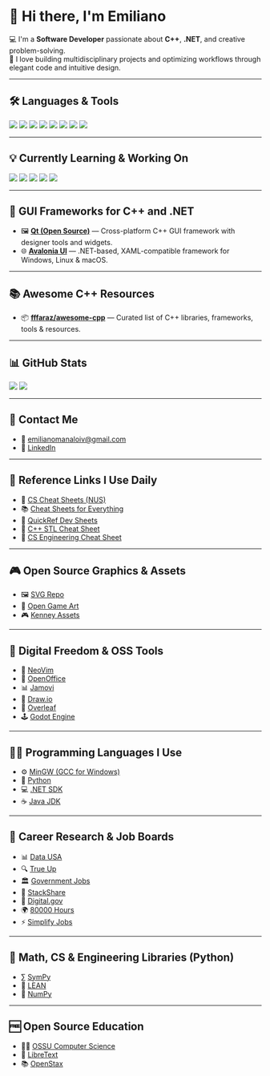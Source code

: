 # 👋 Hi there, I'm Emiliano

💻 I'm a **Software Developer** passionate about **C++**, **.NET**, and creative problem-solving.  
🚀 I love building multidisciplinary projects and optimizing workflows through elegant code and intuitive design.

---

## 🛠️ Languages & Tools
<p>
  <img src="https://img.shields.io/badge/-C++-00599C?style=flat&logo=c%2B%2B&logoColor=white"/>
  <img src="https://img.shields.io/badge/-C%23-239120?style=flat&logo=c-sharp&logoColor=white"/>
  <img src="https://img.shields.io/badge/-Unity-000000?style=flat&logo=unity&logoColor=white"/>
  <img src="https://img.shields.io/badge/-XR-FF6C37?style=flat&logo=virtual-reality&logoColor=white"/>
  <img src="https://img.shields.io/badge/-Blender-FF6347?style=flat&logo=blender&logoColor=white"/>
  <img src="https://img.shields.io/badge/-DaVinci%20Resolve-00A0B0?style=flat&logo=da-vinci-resolve&logoColor=white"/>
  <img src="https://img.shields.io/badge/-Plasticity-00B5E2?style=flat&logo=plasticity&logoColor=white"/>
  <img src="https://img.shields.io/badge/-Jamovi-4C6A92?style=flat&logo=R&logoColor=white"/>
</p>

---

## 💡 Currently Learning & Working On
<p>
  <img src="https://img.shields.io/badge/-Qt-41CD52?style=flat&logo=qt&logoColor=white"/>
  <img src="https://img.shields.io/badge/-.NET-512BD4?style=flat&logo=dotnet&logoColor=white"/>
  <img src="https://img.shields.io/badge/-Avalonia-7B42F6?style=flat&logo=code&logoColor=white"/>
  <img src="https://img.shields.io/badge/-GitHub-181717?style=flat&logo=github&logoColor=white"/>
  <img src="https://img.shields.io/badge/-Data%20Structures-006400?style=flat&logo=stackshare&logoColor=white"/>
</p>

---

## 🎨 GUI Frameworks for C++ and .NET
- 🖼️ [**Qt (Open Source)**](https://www.qt.io/download-open-source) — Cross-platform C++ GUI framework with designer tools and widgets.
- 🌐 [**Avalonia UI**](https://avaloniaui.net/) — .NET-based, XAML-compatible framework for Windows, Linux & macOS.

---

## 📚 Awesome C++ Resources
- 📦 [**fffaraz/awesome-cpp**](https://github.com/fffaraz/awesome-cpp) — Curated list of C++ libraries, frameworks, tools & resources.

---

## 📊 GitHub Stats
<p>
  <img src="https://github-readme-stats.vercel.app/api?username=EmilianoManaloIV&theme=dracula&show_icons=true&hide_border=false&count_private=true"/>
  <img src="https://github-readme-stats.vercel.app/api/top-langs/?username=EmilianoManaloIV&theme=dracula&show_icons=true&hide_border=false&layout=compact"/>
</p>

---

## 🔗 Contact Me
- 📧 emilianomanaloiv@gmail.com  
- 💼 [LinkedIn](https://www.linkedin.com/in/emiliano-manalo-iv)  

---

## 📎 Reference Links I Use Daily
- 🧠 [CS Cheat Sheets (NUS)](https://bernardteo.me/)
- 📚 [Cheat Sheets for Everything](https://cheat-sheets.org/)
- 📌 [QuickRef Dev Sheets](https://quickref.me/index.html)
- 📘 [C++ STL Cheat Sheet](https://hackingcpp.com/cpp/cheat_sheets.html)
- 📄 [CS Engineering Cheat Sheet](https://github.com/user-attachments/files/20356991/CS_ENGINEERING.Cheat.Sheet.pdf)

---

## 🎮 Open Source Graphics & Assets
- 🖼️ [SVG Repo](https://www.svgrepo.com/)
- 🎨 [Open Game Art](https://opengameart.org/)
- 🎮 [Kenney Assets](https://kenney.nl/)

---

## 🧩 Digital Freedom & OSS Tools
- 🔧 [NeoVim](https://neovim.io/)
- 📝 [OpenOffice](https://www.openoffice.org/)
- 📊 [Jamovi](https://www.jamovi.org/)
- 🧠 [Draw.io](https://www.drawio.com/)
- 📄 [Overleaf](https://github.com/overleaf/overleaf)
- 🕹️ [Godot Engine](https://godotengine.org/)

---

## 👨‍💻 Programming Languages I Use
- ⚙️ [MinGW (GCC for Windows)](https://www.mingw-w64.org/downloads/)
- 🐍 [Python](https://www.python.org/downloads/)
- 💻 [.NET SDK](https://dotnet.microsoft.com/en-us/download)
- ☕ [Java JDK](https://www.oracle.com/java/technologies/javase-downloads.html)

---

## 💼 Career Research & Job Boards
- 📊 [Data USA](https://datausa.io/)
- 🔍 [True Up](https://trueup.io/)
- 🏛️ [Government Jobs](https://www.governmentjobs.com/home/)
- 💬 [StackShare](https://stackshare.io/)
- 🧪 [Digital.gov](https://digital.gov/job-board)
- 🌍 [80000 Hours](https://jobs.80000hours.org/)
- ⚡ [Simplify Jobs](https://github.com/SimplifyJobs)

---

## 🧠 Math, CS & Engineering Libraries (Python)
- ∑ [SymPy](https://github.com/sympy/sympy)
- 📐 [LEAN](https://lean-lang.org/)
- 🔢 [NumPy](https://numpy.org/)

---

## 🆓 Open Source Education
- 🧑‍🎓 [OSSU Computer Science](https://github.com/ossu/computer-science)
- 📖 [LibreText](https://libretexts.org/)
- 📚 [OpenStax](https://openstax.org/)
